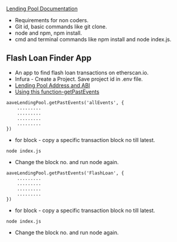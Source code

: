 [Lending Pool Documentation](https://docs.aave.com/developers/the-core-protocol/lendingpool)

- Requirements for non coders.
- Git id, basic commands like git clone.
- node and npm, npm install.
- cmd and terminal commands like npm install and node index.js.

## Flash Loan Finder App

- An app to find flash loan transactions on etherscan.io.
- Infura - Create a Project. Save project id in .env file.
- [Lending Pool Address and ABI](https://etherscan.io/address/0x7d2768de32b0b80b7a3454c06bdac94a69ddc7a9)
- [Using this function-getPastEvents](https://web3js.readthedocs.io/en/v1.2.11/web3-eth-contract.html#getpastevents)
```shell
aaveLendingPool.getPastEvents('allEvents', {
    .........
    .........
    .........
    .........
})
```
- for block - copy a specific transaction block no till latest.
```shell
node index.js
```
- Change the block no. and run node again.

```shell
aaveLendingPool.getPastEvents('FlashLoan', {
    .........
    .........
    .........
    .........
})
```
- for block - copy a specific transaction block no till latest.
```shell
node index.js
```
- Change the block no. and run node again.


